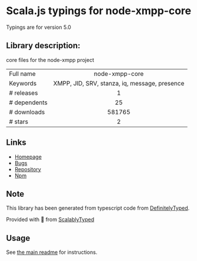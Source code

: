 
# Scala.js typings for node-xmpp-core

Typings are for version 5.0

## Library description:
core files for the node-xmpp project

|                    |                 |
| ------------------ | :-------------: |
| Full name          | node-xmpp-core |
| Keywords           | XMPP, JID, SRV, stanza, iq, message, presence |
| # releases         | 1 |
| # dependents       | 25 |
| # downloads        | 581765 |
| # stars            | 2 |

## Links
- [Homepage](http://github.com/node-xmpp/node-xmpp)
- [Bugs](http://github.com/node-xmpp/node-xmpp/issues)
- [Repository](https://github.com/node-xmpp/node-xmpp)
- [Npm](https://www.npmjs.com/package/node-xmpp-core)
    


## Note
This library has been generated from typescript code from [DefinitelyTyped](https://definitelytyped.org).

Provided with :purple_heart: from [ScalablyTyped](https://github.com/oyvindberg/ScalablyTyped)

## Usage
See [the main readme](../../readme.md) for instructions.


